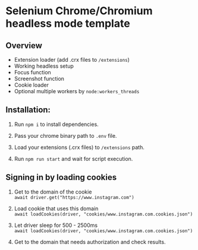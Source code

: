 # Selenium Chrome/Chromium headless mode template

## Overview

- Extension loader (add .crx files to `/extensions`)
- Working headless setup
- Focus function
- Screenshot function
- Cookie loader
- Optional multiple workers by `node:workers_threads`

## Installation:

1. Run `npm i` to install dependencies.

2. Pass your chrome binary path to `.env` file.

3. Load your extensions (.crx files) to `/extensions` path.

4. Run `npm run start` and wait for script execution.

## Signing in by loading cookies

1. Get to the domain of the cookie \
   `await driver.get("https://www.instagram.com")`

2. Load cookie that uses this domain \
   `await loadCookies(driver, "cookies/www.instagram.com.cookies.json")`

3. Let driver sleep for 500 - 2500ms \
   `await loadCookies(driver, "cookies/www.instagram.com.cookies.json")`

4. Get to the domain that needs authorization and check results.
